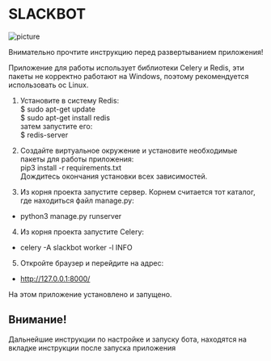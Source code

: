 # SLACKBOT 
![picture](https://miro.medium.com/max/4000/1*AB7mUaMbKwZjThYXVIuenQ.jpeg)

Внимательно прочтите инструкцию перед развертыванием приложения!


Приложение для работы использует библиотеки Celery и Redis, эти пакеты не корректно работают на Windows, поэтому рекомендуется использовать ос Linux. 

1. Установите в систему Redis:\
$ sudo apt-get update\
$ sudo apt-get install redis\
затем запустите его:\
$ redis-server

2. Создайте виртуальное окружение и установите необходимые пакеты для работы приложения:\
pip3 install -r requirements.txt\
Дождитесь окончания установки всех зависимостей.

3. Из корня проекта запустите сервер. Корнем считается тот каталог, где находиться файл manage.py:
* python3 manage.py runserver

4. Из корня проекта запустите Celery:
* celery -A slackbot worker -l INFO

5. Откройте браузер и перейдите на адрес:
* http://127.0.0.1:8000/

На этом приложение установлено и запущено. 

## Внимание! 
Дальнейшие инструкции по настройке и запуску бота, находятся на вкладке инструкции после запуска приложения

